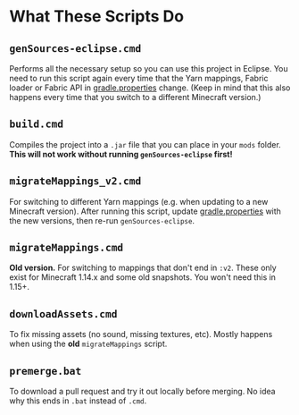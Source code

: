 # What These Scripts Do

## `genSources-eclipse.cmd`
Performs all the necessary setup so you can use this project in Eclipse. You need to run this script again every time that the Yarn mappings, Fabric loader or Fabric API in [gradle.properties](/gradle.properties) change. (Keep in mind that this also happens every time that you switch to a different Minecraft version.)

## `build.cmd`
Compiles the project into a `.jar` file that you can place in your `mods` folder. **This will not work without running `genSources-eclipse` first!**

## `migrateMappings_v2.cmd`

For switching to different Yarn mappings (e.g. when updating to a new Minecraft version). After running this script, update [gradle.properties](/gradle.properties) with the new versions, then re-run `genSources-eclipse`.

## `migrateMappings.cmd`

**Old version.** For switching to mappings that don't end in `:v2`. These only exist for Minecraft 1.14.x and some old snapshots. You won't need this in 1.15+.

## `downloadAssets.cmd`

To fix missing assets (no sound, missing textures, etc). Mostly happens when using the **old** `migrateMappings` script.

## `premerge.bat`

To download a pull request and try it out locally before merging. No idea why this ends in `.bat` instead of `.cmd`.
